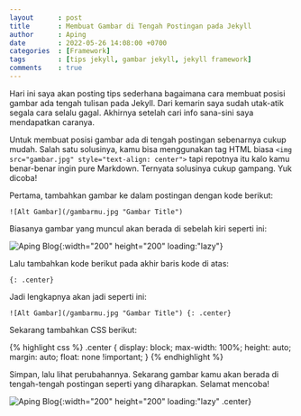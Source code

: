 ```yaml
---
layout      : post
title       : Membuat Gambar di Tengah Postingan pada Jekyll
author      : Aping
date        : 2022-05-26 14:08:00 +0700
categories  : [Framework]
tags        : [tips jekyll, gambar jekyll, jekyll framework]
comments    : true
---
```

Hari ini saya akan posting tips sederhana bagaimana cara membuat posisi gambar ada tengah tulisan pada Jekyll. Dari kemarin saya sudah utak-atik segala cara selalu gagal. Akhirnya setelah cari info sana-sini saya mendapatkan caranya.

Untuk membuat posisi gambar ada di tengah postingan sebenarnya cukup mudah. Salah satu solusinya, kamu bisa menggunakan tag HTML biasa ```<img src="gambar.jpg" style="text-align: center">``` tapi repotnya itu kalo kamu benar-benar ingin pure Markdown. Ternyata solusinya cukup gampang. Yuk dicoba!

Pertama, tambahkan gambar ke dalam postingan dengan kode berikut:

```
![Alt Gambar](/gambarmu.jpg "Gambar Title")
```

Biasanya gambar yang muncul akan berada di sebelah kiri seperti ini:

![Aping Blog](https://blogger.googleusercontent.com/img/b/R29vZ2xl/AVvXsEiguR3zEEjaLHBHO0EvX4GuYpiFM1q2yA3llsmg2MjOlZQsOddOddxBS7BbMzdCx7DA6Jn-HoFSPIuKe3NwtYbweE49_fEcTwFBTlWYt8NaMYsiL2t5aeLTJY86Itu3Vc61OkkUmLLl1Y3nkmrSO5_y7c--KCOyzZ2Uv8UuM6Ezq7GCs0vcJPI4Q7f-2Q/w200-h200/avatar.png "Aping Blog"){:width="200" height="200" loading:"lazy"}

Lalu tambahkan kode berikut pada akhir baris kode di atas:

```
{: .center}
```

Jadi lengkapnya akan jadi seperti ini:

```
![Alt Gambar](/gambarmu.jpg "Gambar Title") {: .center}
```

Sekarang tambahkan CSS berikut:

{% highlight css %}
.center {
  display: block;
  max-width: 100%;
  height: auto;
  margin: auto;
  float: none !important;
}
{% endhighlight %}

Simpan, lalu lihat perubahannya. Sekarang gambar kamu akan berada di tengah-tengah postingan seperti yang diharapkan. Selamat mencoba!

![Aping Blog](https://blogger.googleusercontent.com/img/b/R29vZ2xl/AVvXsEiguR3zEEjaLHBHO0EvX4GuYpiFM1q2yA3llsmg2MjOlZQsOddOddxBS7BbMzdCx7DA6Jn-HoFSPIuKe3NwtYbweE49_fEcTwFBTlWYt8NaMYsiL2t5aeLTJY86Itu3Vc61OkkUmLLl1Y3nkmrSO5_y7c--KCOyzZ2Uv8UuM6Ezq7GCs0vcJPI4Q7f-2Q/w200-h200/avatar.png "Aping Blog"){:width="200" height="200" loading:"lazy" .center}


